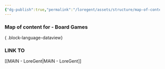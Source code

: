 ```yaml
---
{"dg-publish":true,"permalink":"/loregent/assets/structure/map-of-content/moc-board-games/","noteIcon":""}
---
```


### Map of content for - Board Games


{ .block-language-dataview}

### LINK TO
[[MAIN - LoreGent\|MAIN - LoreGent]]